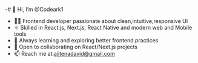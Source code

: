 -# 👋 Hi, I’m @Codeark1

- 👨‍💻 Frontend developer passionate about clean,intuitive,responsive UI
- ⚛️ Skilled in React.js, Next.js, React Native and modern web and Mobile tools
- 🚀 Always learning and exploring better frontend practices
- 🤝 Open to collaborating on React/Next.js projects
- 📫 Reach me at:ajitenadavid@gmail.com


<!---
Codeark1/Codeark1 is a ✨ special ✨ repository because its `README.md` (this file) appears on your GitHub profile.
You can click the Preview link to take a look at your changes.
--->
